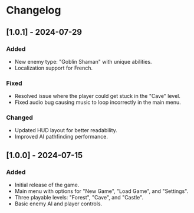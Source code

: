 # Changelog

## [1.0.1] - 2024-07-29
### Added
- New enemy type: "Goblin Shaman" with unique abilities.
- Localization support for French.

### Fixed
- Resolved issue where the player could get stuck in the "Cave" level.
- Fixed audio bug causing music to loop incorrectly in the main menu.

### Changed
- Updated HUD layout for better readability.
- Improved AI pathfinding performance.

## [1.0.0] - 2024-07-15
### Added
- Initial release of the game.
- Main menu with options for "New Game", "Load Game", and "Settings".
- Three playable levels: "Forest", "Cave", and "Castle".
- Basic enemy AI and player controls.
